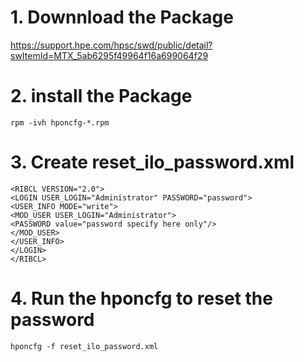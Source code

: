 # 1. Downnload the Package
https://support.hpe.com/hpsc/swd/public/detail?swItemId=MTX_5ab6295f49964f16a699064f29

# 2. install the Package
`rpm -ivh hponcfg-*.rpm`

# 3. Create reset_ilo_password.xml
```
<RIBCL VERSION="2.0">
<LOGIN USER_LOGIN="Administrator" PASSWORD="password">
<USER_INFO MODE="write">
<MOD_USER USER_LOGIN="Administrator">
<PASSWORD value="password specify here only"/>
</MOD_USER>
</USER_INFO>
</LOGIN>
</RIBCL>
```

# 4. Run the hponcfg to reset the password
`hponcfg -f reset_ilo_password.xml`

